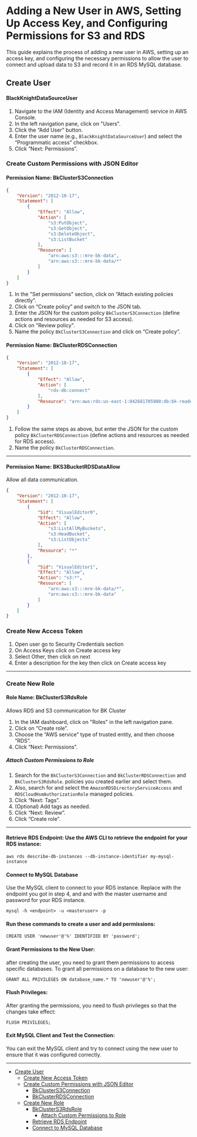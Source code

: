 # Adding a New User in AWS, Setting Up Access Key, and Configuring Permissions for S3 and RDS

This guide explains the process of adding a new user in AWS, setting up an access key, and configuring the necessary permissions to allow the user to connect and upload data to S3 and record it in an RDS MySQL database.

## Create User

#### BlackKnightDataSourceUser

1. Navigate to the IAM (Identity and Access Management) service in AWS Console.
2. In the left navigation pane, click on "Users".
3. Click the “Add User” button.
4. Enter the user name (e.g., `BlackKnightDataSourceUser`) and select the “Programmatic access” checkbox.
5. Click “Next: Permissions”.

### Create Custom Permissions with JSON Editor

#### Permission Name: BkClusterS3Connection

```json
{
    "Version": "2012-10-17",
    "Statement": [
        {
            "Effect": "Allow",
            "Action": [
                "s3:PutObject",
                "s3:GetObject",
                "s3:DeleteObject",
                "s3:ListBucket"
            ],
            "Resource": [
                "arn:aws:s3:::mre-bk-data",
                "arn:aws:s3:::mre-bk-data/*"
            ]
        }
    ]
}
```    

1. In the "Set permissions" section, click on “Attach existing policies directly”.
2. Click on “Create policy” and switch to the JSON tab.
3. Enter the JSON for the custom policy `BkClusterS3Connection` (define actions and resources as needed for S3 access).
4. Click on "Review policy".
5. Name the policy `BkClusterS3Connection` and click on “Create policy”.

#### Permission Name: BkClusterRDSConnection

```json
{
    "Version": "2012-10-17",
    "Statement": [
        {
            "Effect": "Allow",
            "Action": [
                "rds-db:connect"
            ],
            "Resource": "arn:aws:rds:us-east-1:042681705980:db:bk-reader"
        }
    ]
}
```

1. Follow the same steps as above, but enter the JSON for the custom policy `BkClusterRDSConnection` (define actions and resources as needed for RDS access).
2. Name the policy `BkClusterRDSConnection`.
---


#### Permission Name: BKS3BucketRDSDataAllow
Allow all data communication. 

```json
{
    "Version": "2012-10-17",
    "Statement": [
        {
            "Sid": "VisualEditor0",
            "Effect": "Allow",
            "Action": [
                "s3:ListAllMyBuckets",
                "s3:HeadBucket",
                "s3:ListObjects"
            ],
            "Resource": "*"
        },
        {
            "Sid": "VisualEditor1",
            "Effect": "Allow",
            "Action": "s3:*",
            "Resource": [
                "arn:aws:s3:::mre-bk-data/*",
                "arn:aws:s3:::mre-bk-data"
            ]
        }
    ]
}
```

### Create New Access Token 

1. Open user go to Security Credentials section
2. On Access Keys  click on Create access key
3. Select Other, then click on next
4. Enter a description for the key then click on Create access key 

---

### Create New Role

#### Role Name: BkClusterS3RdsRole
Allows RDS and S3 communication for BK Cluster

1. In the IAM dashboard, click on "Roles" in the left navigation pane.
2. Click on “Create role”.
3. Choose the “AWS service” type of trusted entity, and then choose “RDS”.
4. Click “Next: Permissions”.

##### Attach Custom Permissions to Role

1. Search for the `BkClusterS3Connection` and `BkClusterRDSConnection` and `BkClusterS3RdsRole`. policies you created earlier and select them.
2. Also, search for and select the `AmazonRDSDirectoryServiceAccess` and `RDSCloudHsmAuthorizationRole` managed policies.
3. Click “Next: Tags”.
4. (Optional) Add tags as needed.
5. Click “Next: Review”.
6. Click “Create role”.
---

#### Retrieve RDS Endpoint: Use the AWS CLI to retrieve the endpoint for your RDS instance:
```
aws rds describe-db-instances --db-instance-identifier my-mysql-instance
```
#### Connect to MySQL Database
    
Use the MySQL client to connect to your RDS instance. Replace <endpoint> with the endpoint you got in step 4, and <masteruser> and <password> with the master username and password for your RDS instance.

```
mysql -h <endpoint> -u <masteruser> -p
```
#### Run these commands to create a user and add permissions:

```
CREATE USER 'newuser'@'%' IDENTIFIED BY 'password';
```

#### Grant Permissions to the New User:
after creating the user, you need to grant them permissions to access specific databases. To grant all permissions on a database to the new user:

```
GRANT ALL PRIVILEGES ON database_name.* TO 'newuser'@'%';
```

#### Flush Privileges:
After granting the permissions, you need to flush privileges so that the changes take effect:
```
FLUSH PRIVILEGES;
```

#### Exit MySQL Client and Test the Connection:
You can exit the MySQL client and try to connect using the new user to ensure that it was configured correctly.



---


- [Create User](#create-user)
    - [Create New Access Token](#create-new-access-token)
    - [Create Custom Permissions with JSON Editor](#create-custom-permissions-with-json-editor)
        - [BkClusterS3Connection](#bkclusters3connection)
        - [BkClusterRDSConnection](#bkclusterrdsconnection)
    - [Create New Role](#create-new-role)
        - [BkClusterS3RdsRole](#bkclusters3rdsrole)
            - [Attach Custom Permissions to Role](#attach-custom-permissions-to-role)
        - [Retrieve RDS Endpoint](#retrieve-rds-endpoint)
        - [Connect to MySQL Database](#connect-to-mysql-database)